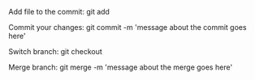 Add file to the commit: git add <file>

Commit your changes: git commit -m 'message about the commit goes here'

Switch branch: git checkout <Name of branch>

Merge branch: git merge <Name of branch you want to merge with branch you are on> -m 'message about the merge goes here'
